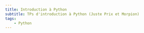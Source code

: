 ```yaml
---
title: Introduction à Python
subtitle: TPs d'introduction à Python (Juste Prix et Morpion)
tags:
    - Python
---
```

